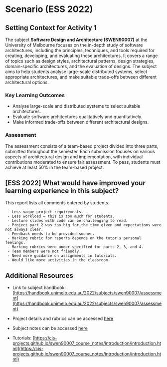 # Scenario (ESS 2022)

## Setting Context for Activity 1

The subject **Software Design and Architecture (SWEN90007)** at the University of Melbourne focuses on the in-depth study of software architectures, including the principles, techniques, and tools required for creating, developing, and evaluating these architectures. It covers a range of topics such as design styles, architectural patterns, design strategies, domain-specific architectures, and the evaluation of designs. The subject aims to help students analyse large-scale distributed systems, select appropriate architectures, and make suitable trade-offs between different architectural options.

### Key Learning Outcomes

- Analyse large-scale and distributed systems to select suitable architectures.
- Evaluate software architectures qualitatively and quantitatively.
- Make informed trade-offs between different architectural designs.

### Assessment

The assessment consists of a team-based project divided into three parts, submitted throughout the semester. Each submission focuses on various aspects of architectural design and implementation, with individual contributions moderated to ensure fair assessment. To pass, students must achieve at least 50% in the team-based project.

## [ESS 2022] What would have improved your learning experience in this subject?

This report lists all comments entered by students.

```text
 - Less vague project requirements.
 - Less workload – this is too much for students.
 - Lecture slides with code can be challenging to read.
 - Project part 2 was too big for the time given and expectations were not always clear.
 - Feedback needs to be provided sooner.
 - Marking rubric for reports depends on the tutor's personal feelings.
 - Marking rubrics were under-specified for parts 2, 3, and 4.
 - Team members were not friendly.
 - Need more guidance on assignments in tutorials.
 - Would like more activities in the classroom.
```

## Additional Resources

- Link to subject handbook: [https://handbook.unimelb.edu.au/2022/subjects/swen90007/assessment](https://handbook.unimelb.edu.au/2022/subjects/swen90007/assessment)

- Project details and rubrics can be accessed [here](resources/SWEN90007Project2022_v1.pdf)

- Subject notes can be accessed [here](resources/SWEN90007_Course_Notes_2022_SM2.pdf)

- Tutorials: [https://cis-projects.github.io/swen90007_course_notes/introduction/introduction.html](https://cis-projects.github.io/swen90007_course_notes/introduction/introduction.html)


